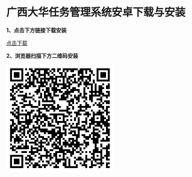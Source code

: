 # 广西大华任务管理系统安卓下载与安装

**1、点击下方链接下载安装**

[点击下载](https://github.com/EDITeam/TaskManagementDownload/releases/download/v0.1.0/v0.1.0.apk)

**2、浏览器扫描下方二维码安装**

![avatar](/assets/qrcode.png)